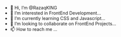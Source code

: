 - 👋 Hi, I’m @RazaqKING
- 👀 I’m interested in FrontEnd Development...
- 🌱 I’m currently learning CSS and Javascript...
- 💞️ I’m looking to collaborate on FrontEnd Projects...
- 📫 How to reach me ...

<!---
RazaqKING/RazaqKING is a ✨ special ✨ repository because its `README.md` (this file) appears on your GitHub profile.
You can click the Preview link to take a look at your changes.
--->
